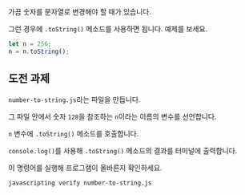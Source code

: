 가끔 숫자를 문자열로 변경해야 할 때가 있습니다.

그런 경우에 `.toString()` 메소드를 사용하면 됩니다. 예제를 보세요.

```js
let n = 256;
n = n.toString();
```

## 도전 과제

`number-to-string.js`라는 파일을 만듭니다.

그 파일 안에서 숫자 `128`을 참조하는 `n`이라는 이름의 변수를 선언합니다.

`n` 변수에 `.toString()` 메소드를 호출합니다.

`console.log()`를 사용해 `.toString()` 메소드의 결과를 터미널에 출력합니다.

이 명령어를 실행해 프로그램이 올바른지 확인하세요.

```bash
javascripting verify number-to-string.js
```
